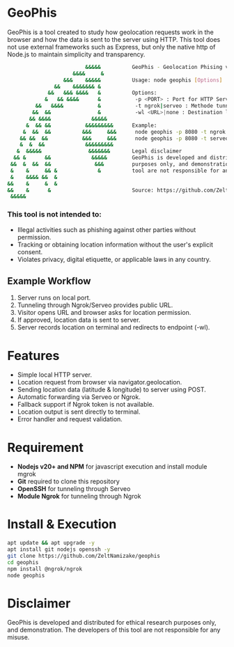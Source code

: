 # GeoPhis

GeoPhis is a tool created to study how geolocation requests work in the browser and how the data is
sent to the server using HTTP. This tool does not use external frameworks such as Express, but only the
native http of Node.js to maintain simplicity and transparency.

```bash
                         &&&&&          GeoPhis - Geolocation Phising via Nodejs HTTP Server
                     &&&&     &
                  &&&    &&&&&          Usage: node geophis [Options]
               &&    &&&&&&& &
             &&   &&& &&&&   &          Options:
            &   && &&&&      &           -p <PORT> : Port for HTTP Server
         &&   &&&&           &           -t ngrok|serveo : Methode tunneling with ngrok/serveo
        &&  &&               &           -wl <URL>|none : Destination link after get location
       && &&&&             &&&&&
      &  && &&           &&&&&&&&&      Example:
     &  &&  &&          &&&     &&&      node geophis -p 8080 -t ngrok -wl http://example.com
    && &&  &&           &&&     &&&      node geophis -p 8080 -t serveo -wl mone
    &  &  &&             &&&&&&&&&
   &  &&&&&               &&&&&&&       Legal disclaimer
  && &      &&             &&&&&        GeoPhis is developed and distributed for ethical research
 &&  &  &&  &&              &&&         purposes only, and demonstration. The developers of this
 &    &     && &             &          tool are not responsible for any misuse.
 &    &&&& &&  &
&&    &     &  &
&&    &      &                          Source: https://github.com/ZeltNamizake/geophis
 &&&&&
```

### This tool is not intended to:
- Illegal activities such as phishing against other parties without permission.
- Tracking or obtaining location information without the user's explicit consent.
- Violates privacy, digital etiquette, or applicable laws in any country.

## Example Workflow 
1. Server runs on local port.
2. Tunneling through Ngrok/Serveo provides public URL.
3. Visitor opens URL and browser asks for location permission.
4. If approved, location data is sent to server.
5. Server records location on terminal and redirects to endpoint (-wl).

# Features 
- Simple local HTTP server.
- Location request from browser via navigator.geolocation.
- Sending location data (latitude & longitude) to server using POST.
- Automatic forwarding via Serveo or Ngrok.
- Fallback support if Ngrok token is not available.
- Location output is sent directly to terminal.
- Error handler and request validation.

# Requirement
- __Nodejs v20+ and NPM__ for javascript execution and install module mgrok
- __Git__ required to clone this repository
- __OpenSSH__ for tunneling through Serveo
- __Module Ngrok__ for tunneling through Ngrok

# Install & Execution
```bash
apt update && apt upgrade -y
apt install git nodejs openssh -y
git clone https://github.com/ZeltNamizake/geophis
cd geophis
npm install @ngrok/ngrok
node geophis
```

# Disclaimer
GeoPhis is developed and distributed for ethical research
purposes only, and demonstration. The developers of this
tool are not responsible for any misuse.
